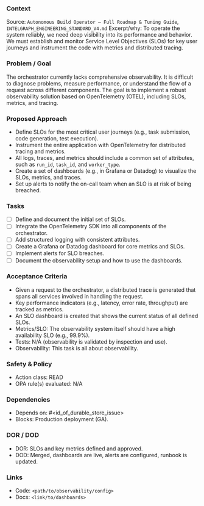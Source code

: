 ### Context
Source: `Autonomous Build Operator — Full Roadmap & Tuning Guide`, `INTELGRAPH_ENGINEERING_STANDARD_V4.md`
Excerpt/why: To operate the system reliably, we need deep visibility into its performance and behavior. We must establish and monitor Service Level Objectives (SLOs) for key user journeys and instrument the code with metrics and distributed tracing.

### Problem / Goal
The orchestrator currently lacks comprehensive observability. It is difficult to diagnose problems, measure performance, or understand the flow of a request across different components. The goal is to implement a robust observability solution based on OpenTelemetry (OTEL), including SLOs, metrics, and tracing.

### Proposed Approach
- Define SLOs for the most critical user journeys (e.g., task submission, code generation, test execution).
- Instrument the entire application with OpenTelemetry for distributed tracing and metrics.
- All logs, traces, and metrics should include a common set of attributes, such as `run_id`, `task_id`, and `worker_type`.
- Create a set of dashboards (e.g., in Grafana or Datadog) to visualize the SLOs, metrics, and traces.
- Set up alerts to notify the on-call team when an SLO is at risk of being breached.

### Tasks
- [ ] Define and document the initial set of SLOs.
- [ ] Integrate the OpenTelemetry SDK into all components of the orchestrator.
- [ ] Add structured logging with consistent attributes.
- [ ] Create a Grafana or Datadog dashboard for core metrics and SLOs.
- [ ] Implement alerts for SLO breaches.
- [ ] Document the observability setup and how to use the dashboards.

### Acceptance Criteria
- Given a request to the orchestrator, a distributed trace is generated that spans all services involved in handling the request.
- Key performance indicators (e.g., latency, error rate, throughput) are tracked as metrics.
- An SLO dashboard is created that shows the current status of all defined SLOs.
- Metrics/SLO: The observability system itself should have a high availability SLO (e.g., 99.9%).
- Tests: N/A (observability is validated by inspection and use).
- Observability: This task is all about observability.

### Safety & Policy
- Action class: READ
- OPA rule(s) evaluated: N/A

### Dependencies
- Depends on: #<id_of_durable_store_issue>
- Blocks: Production deployment (GA).

### DOR / DOD
- DOR: SLOs and key metrics defined and approved.
- DOD: Merged, dashboards are live, alerts are configured, runbook is updated.

### Links
- Code: `<path/to/observability/config>`
- Docs: `<link/to/dashboards>`
